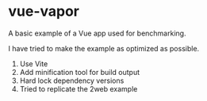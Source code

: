 # vue-vapor

A basic example of a Vue app used for benchmarking.

I have tried to make the example as optimized as possible.

1. Use Vite
2. Add minification tool for build output
3. Hard lock dependency versions
4. Tried to replicate the 2web example
